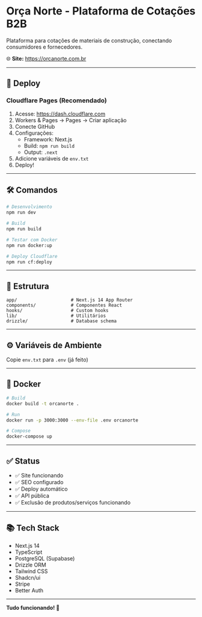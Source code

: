 # Orça Norte - Plataforma de Cotações B2B

Plataforma para cotações de materiais de construção, conectando consumidores e fornecedores.

🌐 **Site:** https://orcanorte.com.br

---

## 🚀 Deploy

### Cloudflare Pages (Recomendado)

1. Acesse: https://dash.cloudflare.com
2. Workers & Pages → Pages → Criar aplicação
3. Conecte GitHub
4. Configurações:
   - Framework: Next.js
   - Build: `npm run build`
   - Output: `.next`
5. Adicione variáveis de `env.txt`
6. Deploy!

---

## 🛠️ Comandos

```bash
# Desenvolvimento
npm run dev

# Build
npm run build

# Testar com Docker
npm run docker:up

# Deploy Cloudflare
npm run cf:deploy
```

---

## 📁 Estrutura

```
app/                    # Next.js 14 App Router
components/             # Componentes React
hooks/                  # Custom hooks
lib/                    # Utilitários
drizzle/                # Database schema
```

---

## ⚙️ Variáveis de Ambiente

Copie `env.txt` para `.env` (já feito)

---

## 🐳 Docker

```bash
# Build
docker build -t orcanorte .

# Run
docker run -p 3000:3000 --env-file .env orcanorte

# Compose
docker-compose up
```

---

## ✅ Status

- ✅ Site funcionando
- ✅ SEO configurado
- ✅ Deploy automático
- ✅ API pública
- ✅ Exclusão de produtos/serviços funcionando

---

## 📚 Tech Stack

- Next.js 14
- TypeScript
- PostgreSQL (Supabase)
- Drizzle ORM
- Tailwind CSS
- Shadcn/ui
- Stripe
- Better Auth

---

**Tudo funcionando! 🎉**
